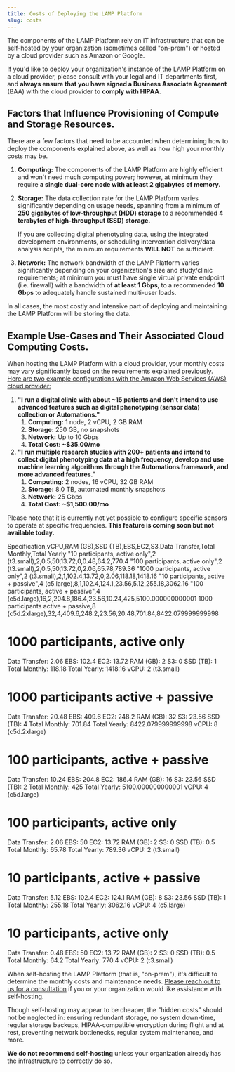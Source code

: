 ```yaml
---
title: Costs of Deploying the LAMP Platform
slug: costs
---
```


The components of the LAMP Platform rely on IT infrastructure that can be self-hosted by your organization (sometimes called "on-prem") or hosted by a cloud provider such as Amazon or Google. 

If you'd like to deploy your organization's instance of the LAMP Platform on a cloud provider, please consult with your legal and IT departments first, and **always ensure that you have signed a Business Associate Agreement** (BAA) with the cloud provider to **comply with HIPAA**.

## Factors that Influence Provisioning of Compute and Storage Resources.

There are a few factors that need to be accounted when determining how to deploy the components explained above, as well as how high your monthly costs may be.

1. **Computing:** The components of the LAMP Platform are highly efficient and won't need much computing power; however, at minimum they require **a single dual-core node with at least 2 gigabytes of memory.**
2. **Storage:** The data collection rate for the LAMP Platform varies significantly depending on usage needs, spanning from a minimum of **250 gigabytes of low-throughput (HDD) storage** to a recommended **4 terabytes of high-throughput (SSD) storage.**

    If you are collecting digital phenotyping data, using the integrated development environments, or scheduling intervention delivery/data analysis scripts, the minimum requirements **WILL NOT** be sufficient.

3. **Network:** The network bandwidth of the LAMP Platform varies significantly depending on your organization's size and study/clinic requirements; at minimum you must have single virtual private endpoint (i.e. firewall) with a bandwidth of **at least 1 Gbps**, to a recommended **10 Gbps** to adequately handle sustained multi-user loads.

In all cases, the most costly and intensive part of deploying and maintaining the LAMP Platform will be storing the data.

## Example Use-Cases and Their Associated Cloud Computing Costs.

When hosting the LAMP Platform with a cloud provider, your monthly costs may vary significantly based on the requirements explained previously. [Here are two example configurations with the Amazon Web Services (AWS) cloud provider:](https://calculator.aws/#/estimate?id=f27215a7bb211d98cdfc0b2250888241299c41a9) 

1. **"I run a digital clinic with about ~15 patients and don't intend to use advanced features such as digital phenotyping (sensor data) collection or Automations."**
    1. **Computing:** 1 node, 2 vCPU, 2 GB RAM
    2. **Storage:** 250 GB, no snapshots
    3. **Network:** Up to 10 Gbps
    4. **Total Cost: ~$35.00/mo**
2. **"I run multiple research studies with 200+ patients and intend to collect digital phenotyping data at a high frequency, develop and use machine learning algorithms through the Automations framework, and more advanced features."**
    1. **Computing:** 2 nodes, 16 vCPU, 32 GB RAM
    2. **Storage:** 8.0 TB, automated monthly snapshots
    3. **Network:** 25 Gbps
    4. **Total Cost: ~$1,500.00/mo**

Please note that it is currently not yet possible to configure specific sensors to operate at specific frequencies. **This feature is coming soon but not available today.**

Specification,vCPU,RAM (GB),SSD (TB),EBS,EC2,S3,Data Transfer,Total Monthly,Total Yearly
"10 participants, active only",2 (t3.small),2,0.5,50,13.72,0,0.48,64.2,770.4
"100 participants, active only",2 (t3.small),2,0.5,50,13.72,0,2.06,65.78,789.36
"1000 participants, active only",2 (t3.small),2,1,102.4,13.72,0,2.06,118.18,1418.16
"10 participants, active + passive",4 (c5.large),8,1,102.4,124.1,23.56,5.12,255.18,3062.16
"100 participants, active + passive",4 (c5d.large),16,2,204.8,186.4,23.56,10.24,425,5100.000000000001
1000 participants active + passive,8 (c5d.2xlarge),32,4,409.6,248.2,23.56,20.48,701.84,8422.079999999998



# 1000 participants, active only

Data Transfer: 2.06
EBS: 102.4
EC2: 13.72
RAM (GB): 2
S3: 0
SSD (TB): 1
Total Monthly: 118.18
Total Yearly: 1418.16
vCPU: 2 (t3.small)

# 1000 participants active + passive

Data Transfer: 20.48
EBS: 409.6
EC2: 248.2
RAM (GB): 32
S3: 23.56
SSD (TB): 4
Total Monthly: 701.84
Total Yearly: 8422.079999999998
vCPU: 8 (c5d.2xlarge)

# 100 participants, active + passive

Data Transfer: 10.24
EBS: 204.8
EC2: 186.4
RAM (GB): 16
S3: 23.56
SSD (TB): 2
Total Monthly: 425
Total Yearly: 5100.000000000001
vCPU: 4 (c5d.large)

# 100 participants, active only

Data Transfer: 2.06
EBS: 50
EC2: 13.72
RAM (GB): 2
S3: 0
SSD (TB): 0.5
Total Monthly: 65.78
Total Yearly: 789.36
vCPU: 2 (t3.small)

# 10 participants, active + passive

Data Transfer: 5.12
EBS: 102.4
EC2: 124.1
RAM (GB): 8
S3: 23.56
SSD (TB): 1
Total Monthly: 255.18
Total Yearly: 3062.16
vCPU: 4 (c5.large)

# 10 participants, active only

Data Transfer: 0.48
EBS: 50
EC2: 13.72
RAM (GB): 2
S3: 0
SSD (TB): 0.5
Total Monthly: 64.2
Total Yearly: 770.4
vCPU: 2 (t3.small)


When self-hosting the LAMP Platform (that is, "on-prem"), it's difficult to determine the monthly costs and maintenance needs. [Please reach out to us for a consultation](mailto:team@digitalpsych.org) if you or your organization would like assistance with self-hosting.

Though self-hosting may appear to be cheaper, the "hidden costs" should not be neglected in: ensuring redundant storage, no system down-time, regular storage backups, HIPAA-compatible encryption during flight and at rest, preventing network bottlenecks, regular system maintenance, and more. 

**We do not recommend self-hosting** unless your organization already has the infrastructure to correctly do so.
